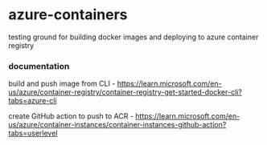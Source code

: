 # azure-containers
testing ground for building docker images and deploying to azure container registry

### documentation
build and push image from CLI - https://learn.microsoft.com/en-us/azure/container-registry/container-registry-get-started-docker-cli?tabs=azure-cli

create GitHub action to push to ACR - https://learn.microsoft.com/en-us/azure/container-instances/container-instances-github-action?tabs=userlevel
